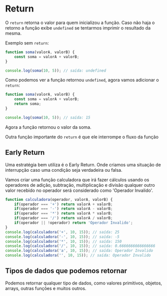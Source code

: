 # Return

O `return` retorna o valor para quem inicializou a função. Caso não haja o retorno a função exibe `undefined` se tentarmos imprimir o resultado da mesma.

Exemplo sem `return`:

```js
function soma(valorA, valorB) {
    const soma = valorA + valorB;
}

console.log(soma(10, 5)); // saída: undefined
```

Como podemos ver a função retornou `undefined`, agora vamos adicionar o `return`:

```js
function soma(valorA, valorB) {
    const soma = valorA + valorB;
    return soma;
}

console.log(soma(10, 5)); // saída: 15
```

Agora a função retornou o valor da soma.

Outra função importante do `return` é que ele interrompe o fluxo da função

## Early Return

Uma estratégia bem utiliza é o Early Return. Onde criamos uma situação de interrupção caso uma condição seja verdadeira ou falsa.

Vamos criar uma função calculadora que irá fazer cálculos usando os operadores de adição, subtração, multiplicação e divisão qualquer outro valor recebido no operador será considerado como 'Operador Invalido'.

```js
function calculadora(operador, valorA, valorB) {
    if(operador === '+') return valorA + valorB;
    if(operador === '-') return valorA - valorB;
    if(operador === '*') return valorA * valorB;
    if(operador === '/') return valorA / valorB;
    if(operador || !operador) return 'Operador Invalido';
}
console.log(calculadora('+', 10, 15)); // saída: 25
console.log(calculadora('-', 10, 15)); // saída: -5
console.log(calculadora('*', 10, 15)); // saída: 150
console.log(calculadora('/', 10, 15)); // saída: 0.6666666666666666
console.log(calculadora('a', 10, 15)); // saída: Operador Invalido
console.log(calculadora('', 10, 15)); // saída: Operador Invalido
```

## Tipos de dados que podemos retornar

Podemos retornar qualquer tipo de dados, como valores primitivos, objetos, arrays, outras funções e muitos outros.
